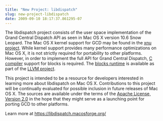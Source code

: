 ```yaml
---
title: "New Project: libdispatch"
slug: new-project-libdispatch
date: 2009-09-10 18:17:37.861295-07
---
```


The libdispatch project consists of the user space implementation of the Grand Central Dispatch API as seen in Mac OS X version 10.6 Snow Leopard. The Mac OS X kernel support for GCD may be found in the [xnu project](http://www.opensource.apple.com/source/xnu/xnu-1456.1.26/). While kernel support provides many performance optimizations on Mac OS X, it is not strictly required for portability to other platforms. However, in order to implement the full API for Grand Central Dispatch, [C compiler](http://clang.llvm.org/) support for blocks is required. The [blocks runtime](http://compiler-rt.llvm.org/) is available as part of the [LLVM project](http://llvm.org/).

This project is intended to be a resource for developers interested in learning more about libdispatch on Mac OS X. Contributions to this project will be continually evaluated for possible inclusion in future releases of Mac OS X. The sources are available under the terms of the [Apache License, Version 2.0](http://www.opensource.apple.com/license/apache/) in the hope that they might serve as a launching point for porting GCD to other platforms.

Learn more at <https://libdispatch.macosforge.org/>
